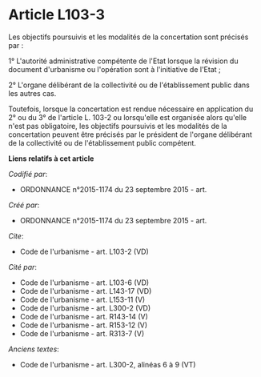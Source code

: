 # Article L103-3

Les objectifs poursuivis et les modalités de la concertation sont précisés par :

1° L'autorité administrative compétente de l'Etat lorsque la révision du document d'urbanisme ou l'opération sont à
l'initiative de l'Etat ;

2° L'organe délibérant de la collectivité ou de l'établissement public dans les autres cas.

Toutefois, lorsque la concertation est rendue nécessaire en application du 2° ou du 3° de l'article L. 103-2 ou lorsqu'elle
est organisée alors qu'elle n'est pas obligatoire, les objectifs poursuivis et les modalités de la concertation peuvent être
précisés par le président de l'organe délibérant de la collectivité ou de l'établissement public compétent.

**Liens relatifs à cet article**

_Codifié par_:

  - ORDONNANCE n°2015-1174 du 23 septembre 2015 - art.

_Créé par_:

  - ORDONNANCE n°2015-1174 du 23 septembre 2015 - art.

_Cite_:

  - Code de l'urbanisme - art. L103-2 (VD)

_Cité par_:

  - Code de l'urbanisme - art. L103-6 (VD)
  - Code de l'urbanisme - art. L143-17 (VD)
  - Code de l'urbanisme - art. L153-11 (V)
  - Code de l'urbanisme - art. L300-2 (VD)
  - Code de l'urbanisme - art. R143-14 (V)
  - Code de l'urbanisme - art. R153-12 (V)
  - Code de l'urbanisme - art. R313-7 (V)

_Anciens textes_:

  - Code de l'urbanisme - art. L300-2, alinéas 6 à 9 (VT)
